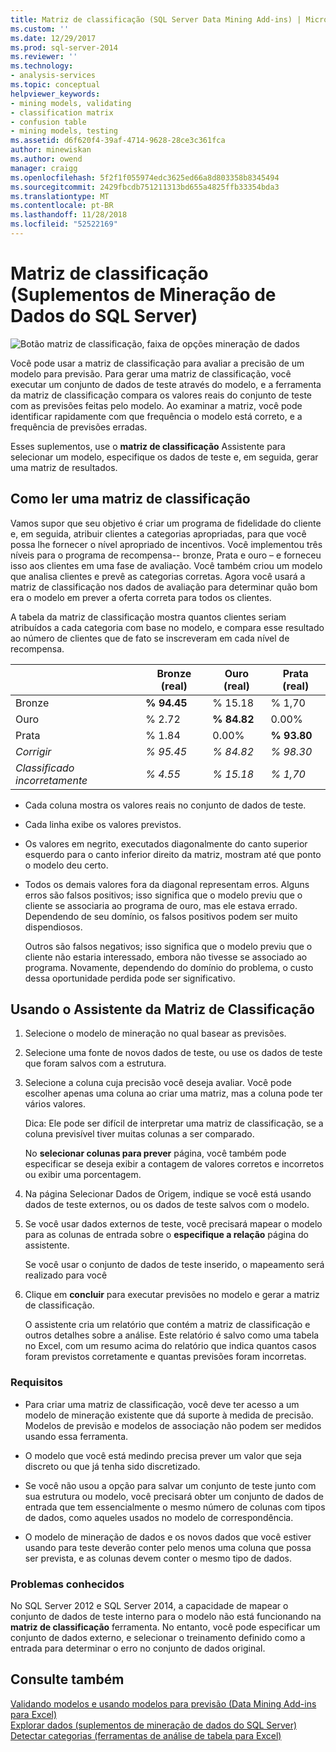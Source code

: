 ```yaml
---
title: Matriz de classificação (SQL Server Data Mining Add-ins) | Microsoft Docs
ms.custom: ''
ms.date: 12/29/2017
ms.prod: sql-server-2014
ms.reviewer: ''
ms.technology:
- analysis-services
ms.topic: conceptual
helpviewer_keywords:
- mining models, validating
- classification matrix
- confusion table
- mining models, testing
ms.assetid: d6f620f4-39af-4714-9628-28ce3c361fca
author: minewiskan
ms.author: owend
manager: craigg
ms.openlocfilehash: 5f2f1f055974edc3625ed66a8d803358b8345494
ms.sourcegitcommit: 2429fbcdb751211313bd655a4825ffb33354bda3
ms.translationtype: MT
ms.contentlocale: pt-BR
ms.lasthandoff: 11/28/2018
ms.locfileid: "52522169"
---
```

# <a name="classification-matrix-sql-server-data-mining-add-ins"></a>Matriz de classificação (Suplementos de Mineração de Dados do SQL Server)
  ![Botão matriz de classificação, faixa de opções mineração de dados](media/dmc-cmatrix.gif "botão matriz de classificação, faixa de opções mineração de dados")  
  
 Você pode usar a matriz de classificação para avaliar a precisão de um modelo para previsão. Para gerar uma matriz de classificação, você executar um conjunto de dados de teste através do modelo, e a ferramenta da matriz de classificação compara os valores reais do conjunto de teste com as previsões feitas pelo modelo. Ao examinar a matriz, você pode identificar rapidamente com que frequência o modelo está correto, e a frequência de previsões erradas.  
  
 Esses suplementos, use o **matriz de classificação** Assistente para selecionar um modelo, especifique os dados de teste e, em seguida, gerar uma matriz de resultados.  
  
## <a name="how-to-read-a-classification-matrix"></a>Como ler uma matriz de classificação  
 Vamos supor que seu objetivo é criar um programa de fidelidade do cliente e, em seguida, atribuir clientes a categorias apropriadas, para que você possa lhe fornecer o nível apropriado de incentivos. Você implementou três níveis para o programa de recompensa-- bronze, Prata e ouro – e forneceu isso aos clientes em uma fase de avaliação. Você também criou um modelo que analisa clientes e prevê as categorias corretas. Agora você usará a matriz de classificação nos dados de avaliação para determinar quão bom era o modelo em prever a oferta correta para todos os clientes.  
  
 A tabela da matriz de classificação mostra quantos clientes seriam atribuídos a cada categoria com base no modelo, e compara esse resultado ao número de clientes que de fato se inscreveram em cada nível de recompensa.  
  
||Bronze (real)|Ouro (real)|Prata (real)|  
|-|-----------------------|---------------------|-----------------------|  
|Bronze|**% 94.45**|% 15.18|% 1,70|  
|Ouro|% 2.72|**% 84.82**|0.00%|  
|Prata|% 1.84|0.00%|**% 93.80**|  
|*Corrigir*|*% 95.45*|*% 84.82*|*% 98.30*|  
|*Classificado incorretamente*|*% 4.55*|*% 15.18*|*% 1,70*|  
  
-   Cada coluna mostra os valores reais no conjunto de dados de teste.  
  
-   Cada linha exibe os valores previstos.  
  
-   Os valores em negrito, executados diagonalmente do canto superior esquerdo para o canto inferior direito da matriz, mostram até que ponto o modelo deu certo.  
  
-   Todos os demais valores fora da diagonal representam erros. Alguns erros são falsos positivos; isso significa que o modelo previu que o cliente se associaria ao programa de ouro, mas ele estava errado.  Dependendo de seu domínio, os falsos positivos podem ser muito dispendiosos.  
  
     Outros são falsos negativos; isso significa que o modelo previu que o cliente não estaria interessado, embora não tivesse se associado ao programa. Novamente, dependendo do domínio do problema, o custo dessa oportunidade perdida pode ser significativo.  
  
## <a name="using-the-classification-matrix-wizard"></a>Usando o Assistente da Matriz de Classificação  
  
1.  Selecione o modelo de mineração no qual basear as previsões.  
  
2.  Selecione uma fonte de novos dados de teste, ou use os dados de teste que foram salvos com a estrutura.  
  
3.  Selecione a coluna cuja precisão você deseja avaliar. Você pode escolher apenas uma coluna ao criar uma matriz, mas a coluna pode ter vários valores.  
  
     Dica: Ele pode ser difícil de interpretar uma matriz de classificação, se a coluna previsível tiver muitas colunas a ser comparado.  
  
     No **selecionar colunas para prever** página, você também pode especificar se deseja exibir a contagem de valores corretos e incorretos ou exibir uma porcentagem.  
  
4.  Na página Selecionar Dados de Origem, indique se você está usando dados de teste externos, ou os dados de teste salvos com o modelo.  
  
5.  Se você usar dados externos de teste, você precisará mapear o modelo para as colunas de entrada sobre o **especifique a relação** página do assistente.  
  
     Se você usar o conjunto de dados de teste inserido, o mapeamento será realizado para você  
  
6.  Clique em **concluir** para executar previsões no modelo e gerar a matriz de classificação.  
  
     O assistente cria um relatório que contém a matriz de classificação e outros detalhes sobre a análise. Este relatório é salvo como uma tabela no Excel, com um resumo acima do relatório que indica quantos casos foram previstos corretamente e quantas previsões foram incorretas.  
  
### <a name="requirements"></a>Requisitos  
  
-   Para criar uma matriz de classificação, você deve ter acesso a um modelo de mineração existente que dá suporte à medida de precisão. Modelos de previsão e modelos de associação não podem ser medidos usando essa ferramenta.  
  
-   O modelo que você está medindo precisa prever um valor que seja discreto ou que já tenha sido discretizado.  
  
-   Se você não usou a opção para salvar um conjunto de teste junto com sua estrutura ou modelo, você precisará obter um conjunto de dados de entrada que tem essencialmente o mesmo número de colunas com tipos de dados, como aqueles usados no modelo de correspondência.  
  
-   O modelo de mineração de dados e os novos dados que você estiver usando para teste deverão conter pelo menos uma coluna que possa ser prevista, e as colunas devem conter o mesmo tipo de dados.  
  
### <a name="known-issues"></a>Problemas conhecidos  
 No SQL Server 2012 e SQL Server 2014, a capacidade de mapear o conjunto de dados de teste interno para o modelo não está funcionando na **matriz de classificação** ferramenta. No entanto, você pode especificar um conjunto de dados externo, e selecionar o treinamento definido como a entrada para determinar o erro no conjunto de dados original.  
  
## <a name="see-also"></a>Consulte também  
 [Validando modelos e usando modelos para previsão &#40;Data Mining Add-ins para Excel&#41;](validating-models-and-using-models-for-prediction-data-mining-add-ins-for-excel.md)   
 [Explorar dados &#40;suplementos de mineração de dados do SQL Server&#41;](explore-data-sql-server-data-mining-add-ins.md)   
 [Detectar categorias &#40;ferramentas de análise de tabela para Excel&#41;](detect-categories-table-analysis-tools-for-excel.md)  
  
  
